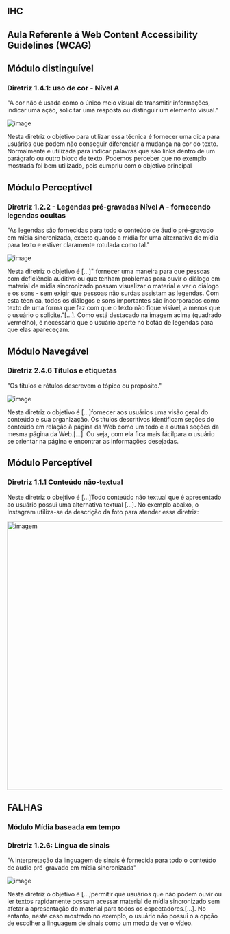 <h2>IHC</h2>

<h2>Aula Referente á Web Content Accessibility Guidelines (WCAG)</h2>


<h2>Módulo distinguível</h2>
<h3> Diretriz 1.4.1: uso de cor - Nível A</h3>
<p>"A cor não é usada como o único meio visual de transmitir informações, indicar uma ação, solicitar uma resposta ou distinguir um elemento visual."</p>

![image](https://user-images.githubusercontent.com/88887821/187680694-2742f91d-c45c-407f-945c-d69884220147.png)

<p> Nesta diretriz o objetivo para utilizar essa técnica é fornecer uma dica para usuários que podem não conseguir diferenciar a mudança na cor do texto. Normalmente é utilizada para indicar palavras que são links dentro de um parágrafo ou outro bloco de texto. Podemos perceber que no exemplo mostrada foi bem utilizado, pois cumpriu com o objetivo principal</p>

<h2> Módulo Perceptível</h2>
<h3>Diretriz 1.2.2 - Legendas pré-gravadas Nível A - fornecendo legendas ocultas</h3>
<p>"As legendas são fornecidas para todo o conteúdo de áudio pré-gravado em mídia sincronizada, exceto quando a mídia for uma alternativa de mídia para texto e estiver claramente rotulada como tal."</p>

![image](https://user-images.githubusercontent.com/88887821/187682851-1d4eb58f-4b62-4956-abef-ca30059d61e3.png)

<p> Nesta diretriz o objetivo é [...]" fornecer uma maneira para que pessoas com deficiência auditiva ou que tenham problemas para ouvir o diálogo em material de mídia sincronizado possam visualizar o material e ver o diálogo e os sons - sem exigir que pessoas não surdas assistam as legendas. Com esta técnica, todos os diálogos e sons importantes são incorporados como texto de uma forma que faz com que o texto não fique visível, a menos que o usuário o solicite."[...]. Como está destacado na imagem acima (quadrado vermelho), é necessário que o usuário aperte no botão de legendas para que elas apareceçam.</p>

<h2> Módulo Navegável</h2>
<h3> Diretriz 2.4.6 Títulos e etiquetas</h3>
<p> "Os títulos e rótulos descrevem o tópico ou propósito."</p>

![image](https://user-images.githubusercontent.com/88887821/187685822-64e62ff9-c58b-4239-9f86-02ceb9c0f813.png)

<p> Nesta diretriz o objetivo é [...]fornecer aos usuários uma visão geral do conteúdo e sua organização. Os títulos descritivos identificam seções do conteúdo em relação à página da Web como um todo e a outras seções da mesma página da Web.[...]. Ou seja, com ela fica mais fácilpara o usuário se orientar na página e encontrar as informações desejadas. </p>
 
 <h2>Módulo Perceptível</h2>
 <h3> Diretriz 1.1.1 Conteúdo não-textual</h3>
 <p> Neste diretriz o obejtivo é [...]Todo conteúdo não textual que é apresentado ao usuário possui uma alternativa textual [...]. No exemplo abaixo, o Instagram utiliza-se da descrição da foto para atender essa diretriz:
 
  <section align="left">
<img width="627" alt="imagem" src="https://user-images.githubusercontent.com/88887821/203545082-67761736-7d99-4b3e-89a2-14317b48ddc4.png">
 
 

<h2>FALHAS</h2>
<h3> Módulo Mídia baseada em tempo</h3>
<h3>Diretriz 1.2.6: Língua de sinais</h3>
<p> "A interpretação da linguagem de sinais é fornecida para todo o conteúdo de áudio pré-gravado em mídia sincronizada"</p>
 
 ![image](https://user-images.githubusercontent.com/88887821/187688080-48e93003-ede0-4e1c-bcb5-1e401c06af47.png)
 
 <p> Nesta diretriz o objetivo é [...]permitir que usuários que não podem ouvir ou ler textos rapidamente possam acessar material de mídia sincronizado sem afetar a apresentação do material para todos os espectadores.[...]. No entanto, neste caso mostrado no exemplo, o usuário não possui o a opção de escolher a linguagem de sinais como um modo de ver o vídeo.</p>
 


  




